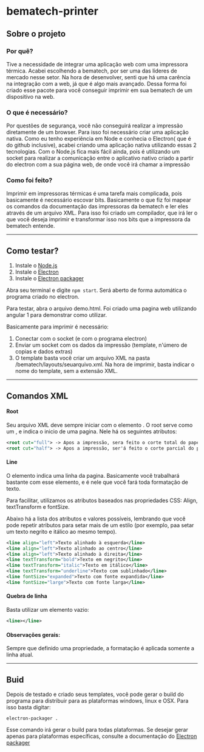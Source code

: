# bematech-printer


## Sobre o projeto
### Por quê?
Tive a necessidade de integrar uma aplicação web com uma impressora térmica. Acabei escolhendo a bematech, por ser uma das líderes de mercado nesse setor. Na hora de desenvolver, senti que há uma carência na integração com a web, já que é algo mais avançado. Dessa forma foi criado esse pacote para você conseguir imprimir em sua bematech de um dispositivo na web.

### O que é necessário?
Por questões de segurança, você não conseguirá realizar a impressão diretamente de um browser. Para isso foi necessário criar uma aplicação nativa. Como eu tenho experiência em Node e conhecia o Electron( que é do github inclusive), acabei criando uma aplicação nativa utilizando essas 2 tecnologias. Com o Node.js fica mais fácil ainda, pois é utilizando um socket para realizar a comunicação entre o aplicativo nativo criado a partir do electron com a sua página web, de onde você irá chamar a impressão

### Como foi feito?
Imprimir em impressoras térmicas é uma tarefa mais complicada, pois basicamente é necessário escovar bits. Basicamente o que fiz foi mapear os comandos da documentação das impressoras da bematech e ler eles através de um arquivo XML. Para isso foi criado um compilador, que irá ler o que você deseja imprimir e transformar isso nos bits que a impressora da bematech entende.

***
## Como testar?
1. Instale o [Node.js](https://nodejs.org/en/)
2. Instale o [Electron](https://electron.atom.io/)
3. Instale o [Electron packager](https://github.com/electron-userland/electron-packager)

Abra seu terminal e digite `npm start`. Será aberto de forma automática o programa criado no electron.

Para testar, abra o arquivo demo.html. Foi criado uma pagina web utilizando angular 1 para demonstrar como utilizar.

Basicamente para imprimir é necessário:
1. Conectar com o socket (e com o programa electron)
2. Enviar um socket com os dados da impressão (template, n'úmero de copias e dados extras)
3. O template basta você criar um arquivo XML na pasta /bematech/layouts/seuarquivo.xml. Na hora de imprimir, basta indicar o nome do template, sem a extensão XML.

***
## Comandos XML

#### Root
Seu arquivo XML deve sempre iniciar com o elemento <root></root>. O root serve como um <html></html>, e indica o inicio de uma pagina. Nele há os seguintes atributos:

```xml
<root cut="full"> -> Apos a impressão, sera feito o corte total do papel.
<root cut="half"> -> Apos a impressão, ser'á feito o corte parcial do papel.
```

#### Line
O elemento <line></line> indica uma linha da pagina. Basicamente você trabalhará bastante com esse elemento, e é nele que você fará toda formatação de texto.

Para facilitar, utilizamos os atributos baseados nas propriedades CSS: Align, textTransform e fontSize.

Abaixo há a lista dos atributos e valores possíveis, lembrando que você pode repetir atributos para setar mais de um estilo (por exemplo, paa setar um texto negrito e itálico ao mesmo tempo).

```xml
<line align="left">Texto alinhado à esquerda</line>
<line align="left">Texto alinhado ao centro</line>
<line align="left">Texto alinhado à direita</line>
<line textTransform="bold">Texto em negrito</line>
<line textTransform="italic">Texto em itálico</line>
<line textTransform="underline">Texto com sublinhado</line>
<line fontSize="expanded">Texto com fonte expandida</line>
<line fontSize="large">Texto com fonte larga</line>
```

#### Quebra de linha
Basta utilizar um elemento <line /> vazio:

```xml
<line></line>
```

#### Observações gerais:
Sempre que definido uma propriedade, a formatação é aplicada somente a linha atual.

***

## Buid
Depois de testado e criado seus templates, você pode gerar o build do programa para distribuir para as plataformas windows, linux e OSX. Para isso basta digitar:

`electron-packager .`

Esse comando irá gerar o build para todas plataformas. Se desejar gerar apenas para plataformas específicas, consulte a documentação do [Electron packager](https://github.com/electron-userland/electron-packager)
